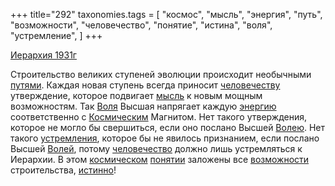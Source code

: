 +++
title="292"
taxonomies.tags = [
 "космос",
 "мысль",
 "энергия",
 "путь",
 "возможности",
 "человечество",
 "понятие",
 "истина",
 "воля",
 "устремление",
]
+++

[Иерархия 1931г](/agni/1931)

Строительство великих ступеней эволюции происходит необычными [путями](/tags/путь). Каждая новая ступень всегда приносит [человечеству](/tags/[человечество](/tags/человечество)) утверждение, которое подвигает [мысль](/tags/мысль) к новым мощным возможностям. Так [Воля](/tags/воля) Высшая напрягает каждую [энергию](/tags/энергия) соответственно с [Космическим](/tags/космос) Магнитом. Нет такого утверждения, которое не могло бы свершиться, если оно послано Высшей [Волею](/tags/воля). Нет такого [устремления](/tags/устремление), которое бы не явилось признанием, если послано Высшей [Волей](/tags/воля), потому [человечество](/tags/человечество) должно лишь устремляться к Иерархии. В этом [космическом](/tags/космос) [понятии](/tags/понятие) заложены все [возможности](/tags/возможности) строительства, [истинно](/tags/истина)!   

